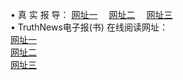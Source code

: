 &#8226; 真 实 报 导：
<a href="http://go365.gq:81/read/" target="_blank">网址一</a>
　<a href="http://77.gw.lt:81/" target="_blank">网址二</a>
　<a href="http://qq404.cf/read/" target="_blank">网址三</a>
　<br />
&#8226; TruthNews电子报(书) 在线阅读网址：<br />
  <a href="http://go365.gq:81/read/" target="_blank">网址一</a><br />
  <a href="http://77.gw.lt:81/" target="_blank">网址二</a><br />
<a href="http://qq404.cf/read/" target="_blank">网址三</a><br />

